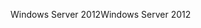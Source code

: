 <span data-ttu-id="de5c6-101">Windows Server 2012</span><span class="sxs-lookup"><span data-stu-id="de5c6-101">Windows Server 2012</span></span>